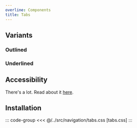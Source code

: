 ```yaml
---
overline: Components
title: Tabs
---
```


<script setup>
	import Example from "../../.vitepress/theme/app/components/Example.vue"
	import Baseline from "../../.vitepress/theme/app/components/Baseline.vue"
	import Alert from "../../.vitepress/theme/app/components/Alert.vue";
</script>

## Variants

### Outlined

<Example>
<template #example>
<nav class="tabs">
<div role="tablist">
	<button id="tab-1" role="tab" aria-selected="true" tabindex="-1" aria-controls="tabpanel-1">Tab 1</button>
	<button id="tab-2" role="tab" aria-selected="false" tabindex="-1" aria-controls="tabpanel-2">Tab 2</button>
	<button id="tab-3" role="tab" aria-selected="false" tabindex="-1" aria-controls="tabpanel-3">Tab 3</button>
</div>

<div role="tabpanel" id="tabpanel-1" aria-labelledby="tab-1" tabindex="0">
	panel 1
</div>
<div role="tabpanel" id="tabpanel-2" aria-labelledby="tab-2" tabindex="0">
 panel 2
</div>
<div role="tabpanel" id="tabpanel-3" aria-labelledby="tab-3" tabindex="0">
 panel 3
</div>
</nav>
</template>
<template #code>

</template>
</Example>

### Underlined

## Accessibility

There's a lot. Read about it [here](https://www.w3.org/WAI/ARIA/apg/patterns/tabs/examples/tabs-automatic/#accessibilityfeatures).

## Installation

::: code-group
<<< @/../src/navigation/tabs.css [tabs.css]
:::
